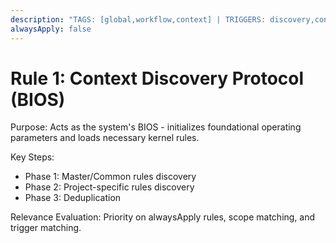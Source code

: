 ```yaml
---
description: "TAGS: [global,workflow,context] | TRIGGERS: discovery,context,bios | SCOPE: global | DESCRIPTION: System BIOS for context discovery and rule loading."
alwaysApply: false
---
```


# Rule 1: Context Discovery Protocol (BIOS)

Purpose: Acts as the system's BIOS - initializes foundational operating parameters and loads necessary kernel rules.

Key Steps:
- Phase 1: Master/Common rules discovery
- Phase 2: Project-specific rules discovery
- Phase 3: Deduplication

Relevance Evaluation: Priority on alwaysApply rules, scope matching, and trigger matching.